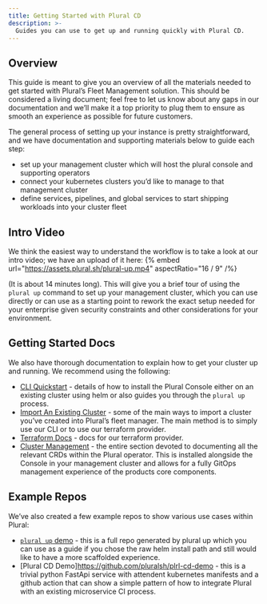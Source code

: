 ```yaml
---
title: Getting Started with Plural CD
description: >-
  Guides you can use to get up and running quickly with Plural CD.
---
```


## Overview

This guide is meant to give you an overview of all the materials needed to get started with Plural’s Fleet Management solution.
This should be considered a living document; feel free to let us know about any gaps in our documentation and we’ll make it a top priority to plug them to ensure as smooth an experience as possible for future customers.

The general process of setting up your instance is pretty straightforward, and we have documentation and supporting materials below to guide each step:

- set up your management cluster which will host the plural console and supporting operators
- connect your kubernetes clusters you’d like to manage to that management cluster
- define services, pipelines, and global services to start shipping workloads into your cluster fleet

## Intro Video

We think the easiest way to understand the workflow is to take a look at our intro video; we have an upload of it here:
{% embed url="https://assets.plural.sh/plural-up.mp4" aspectRatio="16 / 9" /%}


(It is about 14 minutes long). 
This will give you a brief tour of using the `plural up` command to set up your management cluster, which you can use directly or can use as a starting point to rework the exact setup needed for your enterprise given security constraints and other considerations for your environment.

## Getting Started Docs
We also have thorough documentation to explain how to get your cluster up and running. We recommend using the following:

- [CLI Quickstart](https://docs.plural.sh/deployments/cli-quickstart) - details of how to install the Plural Console either on an existing cluster using helm or also guides you through the `plural up`  process.
- [Import An Existing Cluster](https://docs.plural.sh/deployments/import-cluster) - some of the main ways to import a cluster you’ve created into Plural’s fleet manager.  The main method is to simply use our CLI or to use our terraform provider.
- [Terraform Docs](https://registry.terraform.io/providers/pluralsh/plural/latest/docs) - docs for our terraform provider.
- [Cluster Management](https://docs.plural.sh/deployments/using-operator) - the entire section devoted to documenting all the relevant CRDs within the Plural operator.  This is installed alongside the Console in your management cluster and allows for a fully GitOps management experience of the products core components.


## Example Repos

We’ve also created a few example repos to show various use cases within Plural:

- [`plural up` demo](https://github.com/pluralsh/plural-up-demo) - this is a full repo generated by plural up which you can use as a guide if you chose the raw helm install path and still would like to have a more scaffolded experience.
- [Plural CD Demo]https://github.com/pluralsh/plrl-cd-demo - this is a trivial python FastApi service with attendent kubernetes manifests and a github action that can show a simple pattern of how to integrate Plural with an existing microservice CI process.
